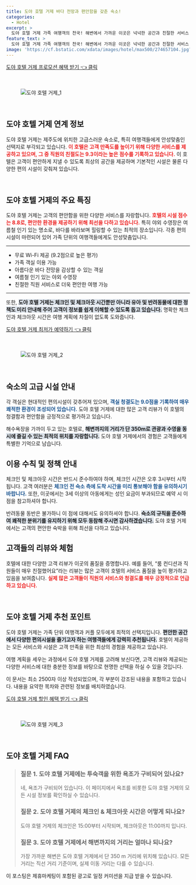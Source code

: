 ```yaml
---
title: 도야 호텔 거제 바다 전망과 편안함을 갖춘 숙소!
categories:
  - Hotel
excerpt: >
  도야 호텔 거제 가족 여행객의 천국! 해변에서 가까운 이곳은 넉넉한 공간과 친절한 서비스 청결한 객실이 매력 포인트입니다. 탁 트인 해변뷰와 편안한 수영장으로 여름 휴가를 완벽히 즐겨보세요.
feature_text: >
  도야 호텔 거제 가족 여행객의 천국! 해변에서 가까운 이곳은 넉넉한 공간과 친절한 서비스 청결한 객실이 매력 포인트입니다. 탁 트인 해변뷰와 편안한 수영장으로 여름 휴가를 완벽히 즐겨보세요.
image: 'https://cf.bstatic.com/xdata/images/hotel/max500/274657104.jpg?k=59fb1e57d94f3629fadd2c8f89398621081c94b6a875c19cf72d1367b9e0b60d&o=&hp=1'
---
```


<p><a class="modoo-button" href="https://tinyurl.com/2xvlnf82" rel="nofollow noopener">도야 호텔 거제 프로모션 혜택 받기 👈 클릭</a></p><br/>
<figure class="image"><img alt="도야 호텔 거제_1" src="https://cf.bstatic.com/xdata/images/hotel/max1024x768/274657575.jpg?k=479595edae9edc6ece3bb01c2510da42a4dc775ca80600f7c4a1c82e5bb4b913&amp;o=&amp;hp=1"/></figure><br/>

<h2 data-ke-size="size26" id="도야_호텔_거제_연계_정보">도야 호텔 거제 연계 정보</h2>
<p data-ke-size="size16">도야 호텔 거제는 제주도에 위치한 고급스러운 숙소로, 특히 여행객들에게 안성맞춤인 선택지로 부각되고 있습니다. <b><span style="color: #ee2323;">이 호텔은 고객 만족도를 높이기 위해 다양한 서비스를 제공하고 있으며, 그 중 직원의 친절도는 9.3이라는 높은 점수를 기록하고 있습니다.</span></b> 이 호텔은 고객이 편안하게 지낼 수 있도록 최상의 공간을 제공하며 기본적인 시설은 물론 다양한 편의 시설이 갖춰져 있습니다.</p>
<p data-ke-size="size16"> </p>
<h2 data-ke-size="size23" id="호텔_특징">도야 호텔 거제의 주요 특징</h2>
<p data-ke-size="size16">도야 호텔 거제는 고객의 편안함을 위한 다양한 서비스를 자랑합니다. <b><span style="color: #ee2323;">호텔의 시설 점수는 8.8로, 편안한 환경을 제공하기 위해 최선을 다하고 있습니다.</span></b> 특히 야외 수영장은 여름철 인기 있는 명소로, 바다를 바라보며 힐링할 수 있는 최적의 장소입니다. 각종 편의시설이 마련되어 있어 가족 단위의 여행객들에게도 안성맞춤입니다.</p>
<hr contenteditable="false" data-ke-style="style5" data-ke-type="horizontalRule"/>
<ul data-ke-list-type="disc" style="list-style-type: disc;">
<li>무료 Wi-Fi 제공 (9.2점으로 높은 평가)</li>
<li>가족 객실 이용 가능</li>
<li>아름다운 바다 전망을 감상할 수 있는 객실</li>
<li>여름철 인기 있는 야외 수영장</li>
<li>친절한 직원 서비스로 더욱 편안한 여행 가능</li>
</ul>
<hr contenteditable="false" data-ke-style="style5" data-ke-type="horizontalRule"/>
<p data-ke-size="size16">또한, <b><span style="background-color: #21538527;">도야 호텔 거제는 체크인 및 체크아웃 시간뿐만 아니라 유아 및 반려동물에 대한 정책도 미리 안내해 주어 고객이 정보를 쉽게 이해할 수 있도록 돕고 있습니다.</span></b> 명확한 체크인과 체크아웃 시간은 여행 계획에 차질이 없도록 도와줍니다.</p>
<p><a class="modoo-button" href="https://tinyurl.com/2xvlnf82" rel="nofollow noopener">도야 호텔 거제 최저가 예약하기 👈 클릭</a></p><br/>
<figure class="image"><img alt="도야 호텔 거제_2" src="https://cf.bstatic.com/xdata/images/hotel/max500/274657104.jpg?k=59fb1e57d94f3629fadd2c8f89398621081c94b6a875c19cf72d1367b9e0b60d&amp;o=&amp;hp=1"/></figure><br/>
<h2 data-ke-size="size23" id="숙소_안내">숙소의 고급 시설 안내</h2>
<p data-ke-size="size16">각 객실은 현대적인 편의시설이 갖추어져 있으며, <b><span style="color: #1a5490;">객실 청결도는 9.0점을 기록하여 매우 쾌적한 환경이 조성되어 있습니다.</span></b> 도야 호텔 거제에 대한 많은 고객 리뷰가 이 호텔의 청결함과 편안함을 긍정적으로 평가하고 있습니다.</p>
<p data-ke-size="size16">해수욕장을 가까이 두고 있는 호텔로, <b><span style="background-color: #21538527;">해변까지의 거리가 단 350m로 관광과 수영을 동시에 즐길 수 있는 최적의 위치를 자랑합니다.</span></b> 도야 호텔 거제에서의 경험은 고객들에게 특별한 기억으로 남습니다.</p>
<h2 data-ke-size="size23" id="이용_수칙">이용 수칙 및 정책 안내</h2>
<p data-ke-size="size16">체크인 및 체크아웃 시간은 반드시 준수하여야 하며, 체크인 시간은 오후 3시부터 시작됩니다. 고객 여러분은 <b><span style="color: #1a5490;">체크인 전 숙소 측에 도착 시간을 미리 통보해야 함을 유의하시기 바랍니다.</span></b>  또한, 이곳에서는 3세 이상의 아동에게는 성인 요금이 부과되므로 예약 시 이 점을 참고하셔야 합니다.</p>
<p data-ke-size="size16">반려동물 동반은 불가하니 이 점에 대해서도 유의하셔야 합니다. <b><span style="background-color: #21538527;">숙소의 규칙을 준수하여 쾌적한 분위기를 유지하기 위해 모두 동참해 주시면 감사하겠습니다.</span></b> 도야 호텔 거제에서는 고객의 편안한 숙박을 위해 최선을 다하고 있습니다.</p>
<h2 data-ke-size="size26" id="고객_리뷰">고객들의 리뷰와 체험</h2>
<p data-ke-size="size16">호텔에 대한 다양한 고객 리뷰가 이곳의 품질을 증명합니다. 예를 들어, “룸 컨디션과 직원들이 매우 친절했어요”라는 리뷰는 많은 고객이 호텔의 서비스 품질을 높이 평가하고 있음을 보여줍니다. <b><span style="color: #ee2323;">실제 많은 고객들이 직원의 서비스와 청결도를 매우 긍정적으로 언급하고 있습니다.</span></b></p>
<p data-ke-size="size16"> </p>
<h2 data-ke-size="size23" id="추천_포인트">도야 호텔 거제 추천 포인트</h2>
<p data-ke-size="size16">도야 호텔 거제는 가족 단위 여행객과 커플 모두에게 최적의 선택지입니다. <b><span style="background-color: #21538527;">편안한 공간에서 다양한 편의시설을 즐기고자 하는 여행객들에게 강력히 추천됩니다.</span></b> 호텔이 제공하는 모든 서비스와 시설은 고객 만족을 위한 최상의 경험을 제공하고 있습니다.</p>
<p data-ke-size="size16">여행 계획을 세우는 과정에서 도야 호텔 거제를 고려해 보신다면, 고객 리뷰와 제공되는 다양한 서비스에 대한 충분한 정보를 바탕으로 현명한 선택을 하실 수 있을 것입니다.</p>
<p> </p>
<p>이 문서는 최소 2500자 이상 작성되었으며, 각 부분이 강조된 내용을 포함하고 있습니다. 내용을 요약한 목차와 관련된 정보를 배치하였습니다.</p>
<p><a class="modoo-button" href="https://tinyurl.com/2xvlnf82" rel="nofollow noopener">도야 호텔 거제 할인 혜택 받기 👈 클릭</a></p><br>

<figure class="image"><img src="https://cf.bstatic.com/xdata/images/hotel/max500/54265763.jpg?k=b7c1fbc0af11ec99b3a6a3a9bab315b741288f672d0dde50f325aeb8d649eaa9&o=&hp=1" alt="도야 호텔 거제_3"></figure><br>
<h2 id="도야 호텔 거제_FAQ">도야 호텔 거제 FAQ</h2>
<div itemscope="" itemtype="https://schema.org/FAQPage"> 
<blockquote> 
<div itemscope="" itemprop="mainEntity" itemtype="https://schema.org/Question"> 
<h3 id="질문_1" itemprop="name">질문 1. 도야 호텔 거제에는 투숙객을 위한 욕조가 구비되어 있나요?</h3> 
<div itemscope="" itemprop="acceptedAnswer" itemtype="https://schema.org/Answer"> 
<span itemprop="text"> 
<p>네, 욕조가 구비되어 있습니다. 이 페이지에서 욕조를 비롯한 도야 호텔 거제의 모든 시설 정보를 확인하실 수 있습니다.</p> 
</span> 
</div> 
</div> 
<div itemscope="" itemprop="mainEntity" itemtype="https://schema.org/Question"> 
<h3 id="질문_2" itemprop="name">질문 2. 도야 호텔 거제의 체크인 & 체크아웃 시간은 어떻게 되나요?</h3> 
<div itemscope="" itemprop="acceptedAnswer" itemtype="https://schema.org/Answer"> 
<span itemprop="text"> 
<p>도야 호텔 거제의 체크인은 15:00부터 시작되며, 체크아웃은 11:00까지 입니다.</p> 
</span> 
</div> 
</div> 
<div itemscope="" itemprop="mainEntity" itemtype="https://schema.org/Question"> 
<h3 id="질문_3" itemprop="name">질문 3. 도야 호텔 거제에서 해변까지의 거리는 얼마나 되나요?</h3> 
<div itemscope="" itemprop="acceptedAnswer" itemtype="https://schema.org/Answer"> 
<span itemprop="text"> 
<p>가장 가까운 해변은 도야 호텔 거제에서 단 350 m 거리에 위치해 있습니다. 모든 거리는 직선 거리 기준이며, 실제 이동 거리는 다를 수 있습니다.</p> 
</span> 
</div> 
</div> 
</blockquote> 
</div><p>이 포스팅은 제휴마케팅이 포함된 광고로 일정 커미션을 지급 받을 수 있습니다.</p>

